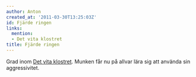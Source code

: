 ```yaml
---
author: Anton
created_at: '2011-03-30T13:25:03Z'
id: Fjärde ringen
links:
  mention:
  - Det vita klostret
title: Fjärde ringen
---
```


Grad inom [Det vita klostret]. Munken får nu på allvar lära sig att använda sin aggressivitet.

  [Det vita klostret]: Det_vita_klostret
